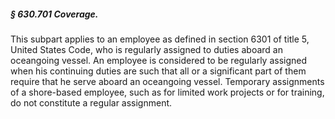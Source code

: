 ##### § 630.701 Coverage. #####

This subpart applies to an employee as defined in section 6301 of title 5, United States Code, who is regularly assigned to duties aboard an oceangoing vessel. An employee is considered to be regularly assigned when his continuing duties are such that all or a significant part of them require that he serve aboard an oceangoing vessel. Temporary assignments of a shore-based employee, such as for limited work projects or for training, do not constitute a regular assignment.
